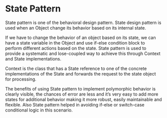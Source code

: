# State Pattern
State pattern is one of the behavioral design pattern. State design pattern
is used when an Object change its behavior based on its internal state.

If we have to change the behavior of an object based on its state, we can
have a state variable in the Object and use if-else condition block to perform
different actions based on the state. State pattern is used to provide a
systematic and lose-coupled way to achieve this through Context and State
implementations.

Context is the class that has a State reference to one of the concrete
implementations of the State and forwards the request to the state object for
processing.

The benefits of using State pattern to implement polymorphic behavior is
clearly visible, the chances of error are less and it’s very easy to add more
states for additional behavior making it more robust, easily maintainable and
flexible. Also State pattern helped in avoiding if-else or switch-case
conditional logic in this scenario.